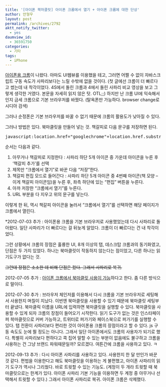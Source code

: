 ```yaml
---
title: '[아이폰 북마클릿] 아이폰 크롬에서 열기 + 아이폰 크롬에 대한 단상'
author: 안형우
layout: post
permalink: /archives/2792
aktt_notify_twitter:
  - yes
daumview_id:
  - 36591750
categories:
  - 기타
tags:
  - iPhone
---
```

[아이폰용 크롬][1]이 나왔다. 아마도 UI웹뷰를 이용했을 테고, 그러면 어쩔 수 없이 자바스크립트 구동 속도가 사파리보다는 느릴 수밖에 없을 것이다. (첫 글에선 크롬이 더 빠르다고 썼는데 내 착각이었다. 4S에서 돌린 크롬과 4에서 돌린 사파리 비교 영상을 보고 그렇게 생각한 거였다. 본문을 자세히 읽지 않은 탓. OTL;;) 하지만 난 크롬 UI에 익숙해서인지 금세 크롬으로 기본 브라우저를 바꿨다. (탈옥폰만 가능하다. browser change로 시디아 검색)

그러나 순정폰은 기본 브라우저를 바꿀 수 없기 때문에 크롬의 활용도가 낮아질 수 있다.

그러나 방법은 있다. 북마클릿을 만들어 넣는 것. 책갈피로 다음 문구를 저장하면 된다.

<pre>javascript:location.href="googlechrome"+location.href.substring(4);</pre>

순서는 다음과 같다.

1.  아무거나 책갈피로 지정한다 : 사파리 하단 5개 아이콘 중 가운데 아이콘을 누른 후 &#8216;책갈피 추가&#8217;를 선택
2.  제목만 &#8220;크롬에서 열기&#8221;로 바꾼 다음 &#8220;저장&#8221;한다.
3.  책갈피 편집 모드로 들어간다 : 사파리 하단 5개 아이콘 중 4번째 아이콘(책 모양 &#8211; 이게 책갈피 아이콘임)을 누른 후, 좌측 하단에 있는 &#8220;편집&#8221; 버튼을 누른다.
4.  아까 저장한 &#8220;크롬에서 열기&#8221;를 누른다.
5.  URL 부분을 다 지우고 위의 문구를 넣는다.

이렇게 한 뒤, 역시 책갈피 아이콘을 눌러서 &#8220;크롬에서 열기&#8221;를 선택하면 해당 페이지가 크롬에서 열린다.

*2012-07-03 추가 : 아이폰용 크롬을 기본 브라우저로 사용했었는데 다시 사파리로 돌아왔다. 일단 사파리가 더 빠르다는 걸 뒤늦게 알았다. 크롬이 더 빠르다는 건 내 착각이었다.

그런 상황에서 크롬의 장점은 훌륭한 UI, 8개 이상의 탭, 데스크탑 크롬과의 동기화였고, 단점은 두 가지 있었다. 하나는 북마클릿이 작동하지 않는다는 점이었고, 다른 하나는 읽기도구가 없다는 것.

<del>그런데 장점은 소소한 데 비해 단점은 컸다. 그래서 사파리로 복귀.</del>

2012-07-05 추가 : [아이폰 크롬에서 북마클릿 사용이 가능][2]하다고 한다. 좀 다른 방식으로 말이다.

2012-07-30 추가 : 브라우저 체인저를 이용해서 다시 크롬을 기본 브라우저로 세팅해서 사용한지 며칠이 지났다. 이번엔 북마클릿을 사용할 수 있기 때문에 북마클릿 세팅부터 끝냈다. 북마클릭 이름을 URL에 입력하면 북마클릿을 실행할 수 있다. 북마클릿을 사용할 수 있게 되자 크롬의 장점이 들어오기 시작한다. 읽기 도구가 없는 것은 인스타페이퍼 븍마클릿으로 커버 가능하고, 트위터로 퍼가기와 페이스북으로 퍼가기를 실행할 수 있다. 탭 전환이 사파리보다 편리한 것이 아이폰용 크롬의 장점이라고 할 수 있다. js 구동 속도도 눈에 띌 정도는 아니다. 그래서 일단 아이폰에서도 크롬의 사용자가 되기로 했다. 특별히 사파리보다 편하다고 콕 집어 말할 수 있는 부분이 없음에도 불구하고 크롬을 사용하는 건 그냥 브랜드 파워때문일까? 모르겠다. 여튼간에 크롬을 사용하고 있다. ㅋ

2012-09-13 추가 : 다시 아이폰 사파리를 사용하고 있다. 사용한지 한 달 만인가 바꾼 것 같다. 편법을 이용한다고 해도 북마클릿을 이용하는 게 불편했고, 아이폰 사파리의 읽기 도구가 역시나 그리웠다. 바로 트윗할 수 있는 기능도. (계정이 두 개라 트윗할 때 북마클릿으로는 한계가 있다. 아이폰 사파리 기본 기능을 이용하면 두 계정 중 아무거나 선택해서 트윗할 수 있다.) 그래서 아이폰 사파리로 복귀. 아이폰 크롬은 삭제했다.

 [1]: http://itunes.apple.com/kr/app/chrome/id535886823?mt=8
 [2]: http://t.co/fcQozXbl